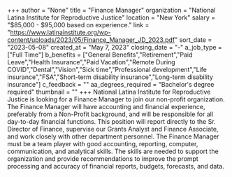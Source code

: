 +++
author = "None"
title = "Finance Manager"
organization = "National Latina Institute for Reproductive Justice"
location = "New York"
salary = "$85,000 - $95,000 based on experience."
link = "https://www.latinainstitute.org/wp-content/uploads/2023/05/Finance_Manager_JD_2023.pdf"
sort_date = "2023-05-08"
created_at = "May 7, 2023"
closing_date = "-"
a_job_type = ["Full Time"]
b_benefits = ["General Benefits","Retirement","Paid Leave","Health Insurance","Paid Vacation","Remote During COVID","Dental","Vision","Sick time","Professional development","Life insurance","FSA","Short-term disability insurance","Long-term disability insurance"]
c_feedback = ""
aa_degrees_required = "Bachelor's degree required"
thumbnail = ""
+++
National Latina Institute for Reproductive Justice is looking for a Finance Manager to join our non-profit organization. The Finance Manager will have accounting and financial experience, preferably from a Non-Profit background, and will be responsible for all day-to-day financial functions. This position will report directly to the Sr. Director of Finance, supervise our Grants Analyst and Finance Associate, and work closely with other department personnel. The Finance Manager must be a team player with good accounting, reporting, computer, communication, and analytical skills. The skills are needed to support the organization and provide recommendations to improve the prompt processing and accuracy of financial reports, budgets, forecasts, and data.